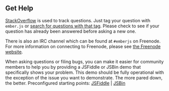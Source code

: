 ## Get Help

[StackOverflow](http://stackoverflow.com) is used to track questions. Just tag your question with `ember.js` or [search for questions with that tag](http://stackoverflow.com/questions/tagged/ember.js). Please check to see if your question has already been answered before asking a new one.

There is also an IRC channel which can be found at `#emberjs` on Freenode. For more information on connecting to Freenode, please see [the Freenode website](http://www.freenode.net).

When asking questions or filing bugs, you can make it easier for community members to help you by providing a JSFiddle or JSBin demo that specifically shows your problem. This
demo should be fully operational with the exception of the issue you want to
demonstrate. The more pared down, the better. Preconfigured starting points: [JSFiddle](http://jsfiddle.net/6p6XJ/) | [JSBin](http://jsbin.com/ijicor/3/edit)
